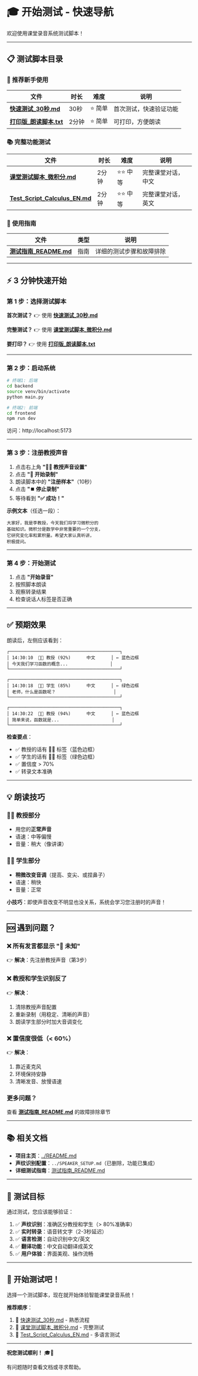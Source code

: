 # 🎓 开始测试 - 快速导航

欢迎使用课堂录音系统测试脚本！

---

## 📋 测试脚本目录

### 🚀 推荐新手使用

| 文件 | 时长 | 难度 | 说明 |
|------|------|------|------|
| **[快速测试_30秒.md](./快速测试_30秒.md)** | 30秒 | ⭐ 简单 | 首次测试，快速验证功能 |
| **[打印版_朗读脚本.txt](./打印版_朗读脚本.txt)** | 2分钟 | ⭐ 简单 | 可打印，方便朗读 |

### 📚 完整功能测试

| 文件 | 时长 | 难度 | 说明 |
|------|------|------|------|
| **[课堂测试脚本_微积分.md](./课堂测试脚本_微积分.md)** | 2分钟 | ⭐⭐ 中等 | 完整课堂对话，中文 |
| **[Test_Script_Calculus_EN.md](./Test_Script_Calculus_EN.md)** | 2分钟 | ⭐⭐ 中等 | 完整课堂对话，英文 |

### 📖 使用指南

| 文件 | 类型 | 说明 |
|------|------|------|
| **[测试指南_README.md](./测试指南_README.md)** | 指南 | 详细的测试步骤和故障排除 |

---

## ⚡ 3 分钟快速开始

### 第 1 步：选择测试脚本

**首次测试？** 👉 使用 **[快速测试_30秒.md](./快速测试_30秒.md)**

**完整测试？** 👉 使用 **[课堂测试脚本_微积分.md](./课堂测试脚本_微积分.md)**

**要打印？** 👉 使用 **[打印版_朗读脚本.txt](./打印版_朗读脚本.txt)**

---

### 第 2 步：启动系统

```bash
# 终端1: 后端
cd backend
source venv/bin/activate
python main.py

# 终端2: 前端
cd frontend
npm run dev
```

访问：http://localhost:5173

---

### 第 3 步：注册教授声音

1. 点击右上角 **"👨‍🏫 教授声音设置"**
2. 点击 **"🎤 开始录制"**
3. 朗读脚本中的 **"注册样本"**（10秒）
4. 点击 **"⏹️ 停止录制"**
5. 等待看到 **"✅ 成功！"**

**示例文本**（任选一段）：

```
大家好，我是李教授，今天我们将学习微积分的
基础知识。微积分是数学中非常重要的一个分支，
它研究变化率和累积量。希望大家认真听讲，
积极提问。
```

---

### 第 4 步：开始测试

1. 点击 **"开始录音"**
2. 按照脚本朗读
3. 观察转录结果
4. 检查说话人标签是否正确

---

## ✅ 预期效果

朗读后，左侧应该看到：

```
┌──────────────────────────────────────────┐
│ 14:30:10  👨‍🏫 教授 (92%)      中文      │ ← 蓝色边框
│ 今天我们学习函数的概念...                │
└──────────────────────────────────────────┘

┌──────────────────────────────────────────┐
│ 14:30:18  🧑‍🎓 学生 (85%)      中文      │ ← 绿色边框
│ 老师，什么是函数呢？                      │
└──────────────────────────────────────────┘

┌──────────────────────────────────────────┐
│ 14:30:22  👨‍🏫 教授 (94%)      中文      │ ← 蓝色边框
│ 简单来说，函数就是...                    │
└──────────────────────────────────────────┘
```

**检查要点**：
- ✅ 教授的话有 👨‍🏫 标签（蓝色边框）
- ✅ 学生的话有 🧑‍🎓 标签（绿色边框）
- ✅ 置信度 > 70%
- ✅ 转录文本准确

---

## 💡 朗读技巧

### 👨‍🏫 教授部分
- 用您的**正常声音**
- 语速：中等偏慢
- 音量：稍大（像讲课）

### 🧑‍🎓 学生部分
- **稍微改变音调**（提高、变尖、或捏鼻子）
- 语速：稍快
- 音量：正常

**小技巧**：即使声音改变不明显也没关系，系统会学习您注册时的声音！

---

## 🆘 遇到问题？

### ❌ 所有发言都显示 "🎤 未知"
👉 **解决**：先注册教授声音（第3步）

### ❌ 教授和学生识别反了
👉 **解决**：
1. 清除教授声音配置
2. 重新录制（用稳定、清晰的声音）
3. 朗读学生部分时加大音调变化

### ❌ 置信度很低（< 60%）
👉 **解决**：
1. 靠近麦克风
2. 环境保持安静
3. 清晰发音、放慢语速

### 更多问题？
查看 **[测试指南_README.md](./测试指南_README.md)** 的故障排除章节

---

## 📚 相关文档

- **项目主页**：[../README.md](../README.md)
- **声纹识别配置**：`../SPEAKER_SETUP.md`（已删除，功能已集成）
- **详细测试指南**：[测试指南_README.md](./测试指南_README.md)

---

## 🎯 测试目标

通过测试，您应该能够验证：

1. ✅ **声纹识别**：准确区分教授和学生（> 80%准确率）
2. ✅ **实时转录**：语音转文字（2-3秒延迟）
3. ✅ **语言检测**：自动识别中文/英文
4. ✅ **翻译功能**：中文自动翻译成英文
5. ✅ **用户体验**：界面美观、操作流畅

---

## 🎉 开始测试吧！

选择一个测试脚本，现在就开始体验智能课堂录音系统！

**推荐顺序**：
1. 🥇 [快速测试_30秒.md](./快速测试_30秒.md) - 熟悉流程
2. 🥈 [课堂测试脚本_微积分.md](./课堂测试脚本_微积分.md) - 完整测试
3. 🥉 [Test_Script_Calculus_EN.md](./Test_Script_Calculus_EN.md) - 多语言测试

---

**祝您测试顺利！** 🎓🎤

有问题随时查看文档或寻求帮助。

